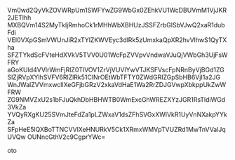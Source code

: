 Vm0wd2QyVkZOVWRpUm1SWFYwZG9WbGx0ZEhkVU1WcDBUVmM1VjJKR2JETlhh
MXBQVm14S2MyTkljRmhoCk1rMHhWbXBHUzJSSFZrbGlSbVJwQ2xaR1dubFdi
VEI0VXpGSmVWUnJiR2xTYlZKWVEyc3dlRk5zUmxkaQpXR2hvVlhwS1QyTXha
SFZTYkdScFVteHdXVkV5TVV0U01WcFpZVVpvVndwaVJuQjVWbGh3UjFsWFRY
aGoKUld4VVlrWmFjRlZ0TlVOV1ZrVjVUVlYwVTJKSFVscFpNRnByVjBGd1ZG
SlZjRVpXYlhSVFV6RlZlRk51ClNrOEtWbTFTY0ZWdGRIZGpSbHB6VjI1a2JG
WnJWalZVVmxwcllXeGFjbGRzV2xkaVdHaE1Wa2RrZDJGVwpXbkppUkZwWFRW
ZG9NMVZxU2s1bFJuQkhDbHBHWTB0WmExcGhWREZXYzJGR1RsTldiWGd3VkZa
YVQyRXgKU25SVmJteFdZa1pLZWxaV1dsZFhSVGxXWlVkR1UyVnNXakpYYkZa
SFpHeE5lQXBoTTNCVVlXeHNURkV5Ck1XRmxWMVpTVUZRd1MwTnVValJqUVQw
OUNncGthV2c9CgprYWc=

oto